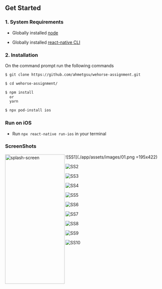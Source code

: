 ## Get Started

### 1. System Requirements

- Globally installed [node](https://nodejs.org/en/)

- Globally installed [react-native CLI](https://facebook.github.io/react-native/docs/getting-started.html)

### 2. Installation

On the command prompt run the following commands

```sh
$ git clone https://github.com/ahmetgsu/wehorse-assignment.git

$ cd wehorse-assignment/

$ npm install
  or
  yarn

$ npx pod-install ios
```

### Run on iOS

- Run `npx react-native run-ios` in your terminal

### ScreenShots

![SS1](./app/assets/images/01.png =195x422)
<img align="left" alt="splash-screen" width="195px" height="422px" src="https://github.com/ahmetgsu/wehorse-assignment/blob/main/app/assets/images/01.png" />

![SS2](./app/assets/images/02.png)

![SS3](./app/assets/images/03.png)

![SS4](./app/assets/images/04.png)

![SS5](./app/assets/images/05.png)

![SS6](./app/assets/images/06.png)

![SS7](./app/assets/images/07.png)

![SS8](./app/assets/images/08.png)

![SS9](./app/assets/images/09.png)

![SS10](./app/assets/images/10.png)
